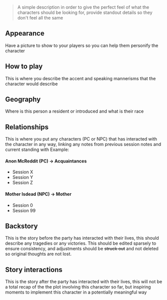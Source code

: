 > A simple description in order to give the perfect feel of what the characters should be looking for, provide standout details so they don't feel all the same
## Appearance
Have a picture to show to your players so you can help them personify the character
## How to play
This is where you describe the accent and speaking mannerisms that the character would describe
## Geography
Where is this person a resident or introduced and what is their race
## Relationships
This is where you put any characters (PC or NPC) that has interacted with the character in any way, linking any notes from previous session notes and current standing with
Example:
#### Anon McReddit (PC) -> Acquaintances
- Session X
- Session Y
- Session Z
#### Mother Isdead (NPC) -> Mother
- Session 0
- Session 99
## Backstory
This is the story before the party has interacted with their lives, this should describe any tragedies or any victories. This should be edited sparsely to ensure consistency, and adjustments should be ~~struck out~~ and not deleted so original thoughts are not lost.

## Story interactions
This is the story after the party has interacted with their lives, this will not be a total recap of the the plot involving this character so far, but inspiring moments to implement this character in a potentially meaningful way